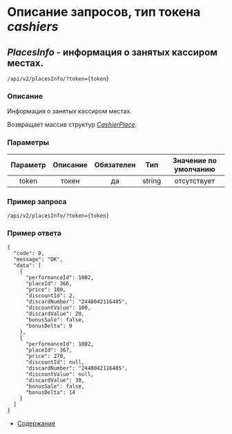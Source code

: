 Описание запросов, тип токена _cashiers_
================================

_PlacesInfo_ - информация о занятых кассиром местах.
------------------------------------
`/api/v2/placesInfo/?token={token}`

### Описание
Информация о занятых кассиром местах.

Возвращает массив структур _[CashierPlace](../replies/cashierPlace)_.

### Параметры
| Параметр 	|        Описание       	| Обязателен 	|   Тип  	| Значение по умолчанию 	|
|:--------:	|:---------------------:	|:----------:	|:------:	|:---------------------:	|
|   token  	|         токен         	|     да     	| string 	|      отсутствует      	|

### Пример запроса
`/api/v2/placesInfo/?token={token}`

### Пример ответа
```
{
  "code": 0,
  "message": "OK",
  "data": [
    {
      "performanceId": 1002,
      "placeId": 366,
      "price": 180,
      "discountId": 2,
      "discardNumber": "2440042116485",
      "discountValue": 100,
      "discardValue": 20,
      "bonusSale": false,
      "bonusDelta": 9
    },
    {
      "performanceId": 1002,
      "placeId": 367,
      "price": 270,
      "discountId": null,
      "discardNumber": "2440042116485",
      "discountValue": null,
      "discardValue": 30,
      "bonusSale": false,
      "bonusDelta": 14
    }
  ]
}
```

* [Содержание](../index)
